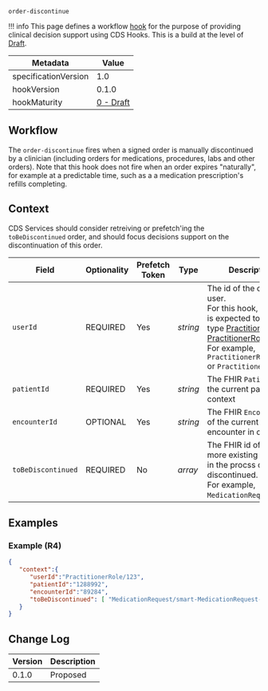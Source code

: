 `order-discontinue`

!!! info
    This page defines a workflow [hook](../../specification/current/#hooks) for the purpose of providing clinical decision support using CDS Hooks. This is a build at the level of [Draft](http://hl7.org/fhir/versions.html#std-processs).

| Metadata | Value
| ---- | ----
| specificationVersion | 1.0
| hookVersion | 0.1.0
| hookMaturity | [0 - Draft](../../specification/current/#hook-maturity-model)

## Workflow

The `order-discontinue` fires when a signed order is manually discontinued by a clinician (including orders for medications, procedures, labs and other orders). Note that this hook does not fire when an order expires "naturally", for example at a predictable time, such as a a medication prescription's refills completing.

## Context
CDS Services should consider retreiving or prefetch'ing the `toBeDiscontinued` order, and should focus decisions support on the discontinuation of this order.

Field | Optionality | Prefetch Token | Type | Description
----- | -------- | ---- | ---- | ----
`userId` | REQUIRED | Yes | *string* | The id of the current user.<br />For this hook, the user is expected to be of type [Practitioner](https://www.hl7.org/fhir/practitioner.html) or [PractitionerRole](https://www.hl7.org/fhir/practitionerrole.html).<br />For example, `PractitionerRole/123` or `Practitioner/abc`.
`patientId` | REQUIRED | Yes | *string* |  The FHIR `Patient.id` of the current patient in context
`encounterId` | OPTIONAL | Yes | *string* |  The FHIR `Encounter.id` of the current encounter in context
`toBeDiscontinued` | REQUIRED | No| *array* | The FHIR id of one or more existing order(s) in the procss of being discontinued.<br /> For example, `MedicationRequest/103`.

## Examples

### Example (R4)

```json
{
   "context":{
      "userId":"PractitionerRole/123",
      "patientId":"1288992",
      "encounterId":"89284",
      "toBeDiscontinued": [ "MedicationRequest/smart-MedicationRequest-103" ]
   }
}
```


## Change Log

Version | Description
---- | ----
0.1.0 | Proposed
